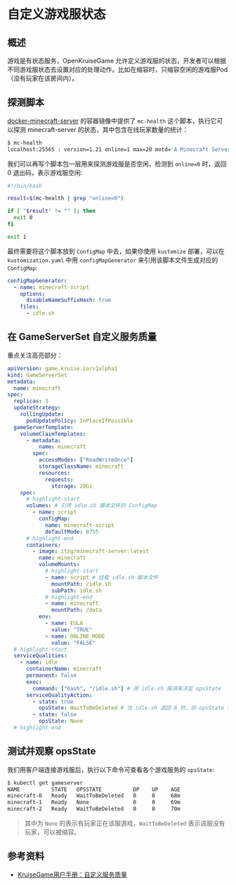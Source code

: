 # 自定义游戏服状态

## 概述

游戏是有状态服务，OpenKruiseGame 允许定义游戏服的状态，开发者可以根据不同游戏服状态去设置对应的处理动作。比如在缩容时，只缩容空闲的游戏服Pod（没有玩家在该房间内）。

## 探测脚本

[docker-minecraft-server](https://github.com/itzg/docker-minecraft-server) 的容器镜像中提供了 `mc-health` 这个脚本，执行它可以探测 minecraft-server 的状态，其中包含在线玩家数量的统计：

```bash
$ mc-health
localhost:25565 : version=1.21 online=1 max=20 motd='A Minecraft Server'
```

我们可以再写个脚本包一层用来探测游戏服是否空闲，检测到 `online=0` 时，返回 0 退出码，表示游戏服空闲:

```bash title="idle.sh"
#!/bin/bash

result=$(mc-health | grep "online=0")

if [ "$result" != "" ]; then
  exit 0
fi

exit 1
```

最终需要将这个脚本放到 `ConfigMap` 中去，如果你使用 `kustomize` 部署，可以在 `kustomization.yaml` 中用 `configMapGenerator` 来引用该脚本文件生成对应的 `ConfigMap`:

```yaml title="kustomization.yaml"
configMapGenerator:
  - name: minecraft-script
    options:
      disableNameSuffixHash: true
    files:
      - idle.sh
```

## 在 GameServerSet 自定义服务质量

重点关注高亮部分：

```yaml showLineNumbers
apiVersion: game.kruise.io/v1alpha1
kind: GameServerSet
metadata:
  name: minecraft
spec:
  replicas: 3
  updateStrategy:
    rollingUpdate:
      podUpdatePolicy: InPlaceIfPossible
  gameServerTemplate:
    volumeClaimTemplates:
      - metadata:
          name: minecraft
        spec:
          accessModes: ["ReadWriteOnce"]
          storageClassName: minecraft
          resources:
            requests:
              storage: 20Gi
    spec:
      # highlight-start
      volumes: # 引用 idle.sh 脚本文件的 ConfigMap
        - name: script
          configMap:
            name: minecraft-script
            defaultMode: 0755
      # highlight-end
      containers:
        - image: itzg/minecraft-server:latest
          name: minecraft
          volumeMounts:
            # highlight-start
            - name: script # 挂载 idle.sh 脚本文件
              mountPath: /idle.sh
              subPath: idle.sh
            # highlight-end
            - name: minecraft
              mountPath: /data
          env:
            - name: EULA
              value: "TRUE"
            - name: ONLINE_MODE
              value: "FALSE"
  # highlight-start
  serviceQualities:
    - name: idle
      containerName: minecraft
      permanent: false
      exec:
        command: ["bash", "/idle.sh"] # 用 idle.sh 探测来决定 opsState
      serviceQualityAction:
        - state: true
          opsState: WaitToBeDeleted # 当 idle.sh 返回 0 时，将 opsState 设置为 WaitToBeDeleted，滚动更新时检测到此状态才删除 Pod，实现“空闲时升级游戏服”
        - state: false
          opsState: None
  # highlight-end
```

## 测试并观察 opsState

我们用客户端连接游戏服后，执行以下命令可查看各个游戏服务的 `opsState`:

```bash
$ kubectl get gameserver
NAME          STATE   OPSSTATE          DP    UP    AGE
minecraft-0   Ready   WaitToBeDeleted   0     0     68m
minecraft-1   Ready   None              0     0     69m
minecraft-2   Ready   WaitToBeDeleted   0     0     70m
```

> 其中为 `None` 的表示有玩家正在该服游戏，`WaitToBeDeleted` 表示该服没有玩家，可以被缩容。

## 参考资料

* [KruiseGame用户手册：自定义服务质量](https://openkruise.io/zh/kruisegame/user-manuals/service-qualities)
